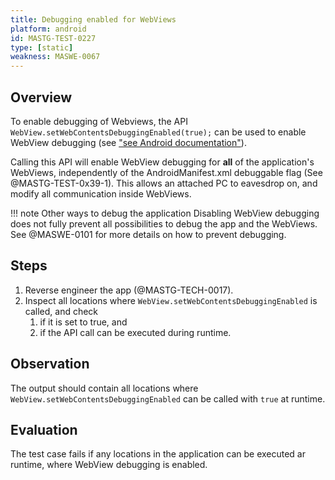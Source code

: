 ```yaml
---
title: Debugging enabled for WebViews
platform: android
id: MASTG-TEST-0227
type: [static]
weakness: MASWE-0067
---
```


## Overview

To enable debugging of Webviews, the API `WebView.setWebContentsDebuggingEnabled(true);` can be used to enable WebView debugging (see ["see Android documentation"](https://developer.chrome.com/docs/devtools/remote-debugging/webviews/#configure_webviews_for_debugging)).

Calling this API will enable WebView debugging for **all** of the application's WebViews, independently of the AndroidManifest.xml debuggable flag (See @MASTG-TEST-0x39-1). This allows an attached PC to eavesdrop on, and modify all communication inside WebViews.

!!! note Other ways to debug the application
    Disabling WebView debugging does not fully prevent all possibilities to debug the app and the WebViews. See @MASWE-0101 for more details on how to prevent debugging.

## Steps

1. Reverse engineer the app (@MASTG-TECH-0017).
2. Inspect all locations where `WebView.setWebContentsDebuggingEnabled` is called, and check
    1. if it is set to true, and
    2. if the API call can be executed during runtime.

## Observation

The output should contain all locations where `WebView.setWebContentsDebuggingEnabled` can be called with `true` at runtime.

## Evaluation

The test case fails if any locations in the application can be executed ar runtime, where WebView debugging is enabled.
